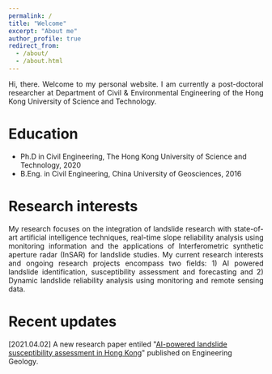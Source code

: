 ```yaml
---
permalink: /
title: "Welcome"
excerpt: "About me"
author_profile: true
redirect_from: 
  - /about/
  - /about.html
---
```

<div align="justify">
Hi, there. Welcome to my personal website. I am currently a post-doctoral researcher at Department of Civil & Environmental Engineering of the Hong Kong University of Science and Technology.
</div>
  
Education
======
* Ph.D in Civil Engineering, The Hong Kong University of Science and Technology, 2020
* B.Eng. in Civil Engineering, China University of Geosciences, 2016
  
Research interests
======
<div align="justify">
My research focuses on the integration of landslide research with state-of-art artificial intelligence techniques, real-time slope reliability analysis using monitoring information and the applications of Interferometric synthetic aperture radar (InSAR) for landslide studies.  
My current research interests and ongoing research projects encompass two fields: 1) AI powered landslide identification, susceptibility assessment and forecasting and 2) Dynamic landslide reliability analysis using monitoring and remote sensing data.
</div>
  
Recent updates
======
[2021.04.02] A new research paper entiled "[AI-powered landslide susceptibility assessment in Hong Kong](https://www.sciencedirect.com/science/article/pii/S0013795221001149)" published on Engineering Geology.
